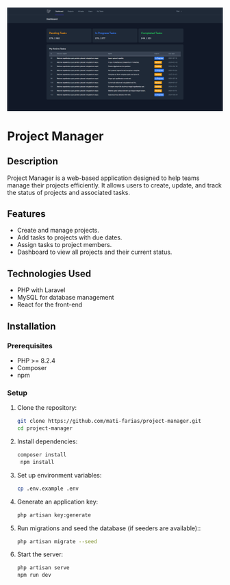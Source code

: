 <p align="center"><img src="Dashboard-project-manager.png" width="600" alt="project-manager-pic"></p>

# Project Manager

## Description
Project Manager is a web-based application designed to help teams manage their projects efficiently. It allows users to create, update, and track the status of projects and associated tasks.

## Features
- Create and manage projects.
- Add tasks to projects with due dates.
- Assign tasks to project members.
- Dashboard to view all projects and their current status.

## Technologies Used
- PHP with Laravel
- MySQL for database management
- React for the front-end

## Installation

### Prerequisites
- PHP >= 8.2.4
- Composer
- npm

### Setup
1. Clone the repository:
   ```bash
   git clone https://github.com/mati-farias/project-manager.git
   cd project-manager
   ```
2. Install dependencies:
   ```bash
   composer install
    npm install
   ```
3. Set up environment variables:
   ```bash
   cp .env.example .env
   ```
4. Generate an application key:
   ```bash
   php artisan key:generate
   ```
5. Run migrations and seed the database (if seeders are available)::
   ```bash
   php artisan migrate --seed
   ```
6. Start the server:
   ```bash
   php artisan serve
   npm run dev
   ```
